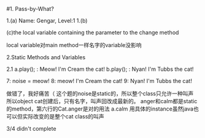 #1. Pass-by-What?

1.(a) Name: Gengar, Level:1
1.(b)



(c)the local variable containing the parameter to the change method

local variable对main method一样名字的variable没影响

2.Static Methods and Variables

2.1 
a.play(); : Meow! I'm Cream the cat!
b.play(); : Nyan! I'm Tubbs the cat!

7: noise = meow!
8: meow! I'm Cream the cat!
9: Nyan! I'm Tubbs the cat!

做错了，我好痛苦（
这个题的noise是static的，所以整个class只允许一种叫声
所以object cat创建后，只有名字，叫声回改成最新的。
anger和calm都是static的method，第六行的Cat.anger是对的用法
a.calm 用具体的instance虽然java也可以但实际改变的是整个cat class的叫声



3/4 didn't complete
